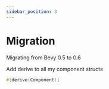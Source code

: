 ```yaml
---
sidebar_position: 3
---
```


# Migration 

Migrating from Bevy 0.5 to 0.6

Add derive to all my component structs 

```rust
#[derive(Component)]
```


